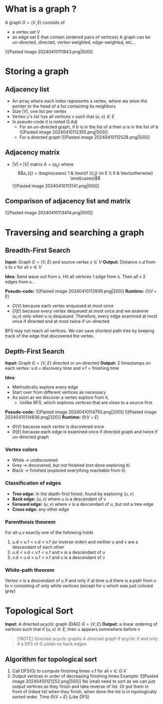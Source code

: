 # What is a graph ?
A graph $G = (V, E)$ consists of 
- a vertex set V
- an edge set E that contain (ordered pairs of vertices)
A graph can be un-directed, directed, vertex-weighted, edge-weighted, etc...

![[Pasted image 20240410111843.png|500]]

# Storing a graph
## Adjacency list
- An array where each index represents a vertex, where we store the pointer to the head of a list containing its neighbors
- Size $|V|$, one list per vertex
- Vertex u's list has all vertices v such that $(u,v) \in E$ 
- In pseudo-code it is noted *G.Adj*
	- For an un-directed graph, if $b$ is in the list of $a$ then $a$ is in the list of $b$ ![[Pasted image 20240410112355.png|500]]
	- For a directed graph ![[Pasted image 20240410112528.png|500]]
## Adjacency matrix
- $|V| \times |V|$ matrix $A = (a_{ij})$ where $$a_{ij} = \begin{cases}
1 & \text{if }(i,j) \in E \\
0 & \text{otherwise}
\end{cases}$$![[Pasted image 20240410113141.png|500]]

## Comparison of adjacency list and matrix
![[Pasted image 20240410113414.png|500]]

# Traversing and searching a graph
## Breadth-First Search
**Input:** Graph $G = (V,E)$ and source vertex $s \in V$ 
**Output:** Distance $v.d$ from $s$ to $v$ for all $v \in V$

**Idea:** Send wave out from s. Hit all vertices 1 edge from s. Then all v 2 edges from s...

**Pseudo-code:** 
![[Pasted image 20240410113939.png|200]]
**Runtime:** $O(V+E)$
- $O(V)$ because each vertex enqueued at most once
- $O(E)$ because every vertex dequeued at most once and we examine (u,v) only when u is dequeued. Therefore, every edge examined at most once if directed and at most twice if un-directed.

BFS may not reach all vertices.
We can save shortest path tree by keeping track of the edge that discovered the vertex.

## Depth-First Search
**Input:** Graph $G = (V,E)$ directed or un-directed
**Output:** 2 timestamps on each vertex: v.d = discovery time and v.f = finishing time

**Idea:** 
- Methodically explore every edge
- Start over from different vertices as necessary
- As soon as we discover a vertex explore from it,
	- Unlike BFS, which explores vertices that are close to a source first

**Pseudo-code:**
![[Pasted image 20240410114755.png|200]]
![[Pasted image 20240410114836.png|320]]
**Runtime:** $\Theta(V + E)$
- $\Theta(V)$ because each vertex is discovered once
- $\Theta(E)$ because each edge is examined once if directed graph and twice if un-directed graph
### Vertex colors
- White -> undiscovered
- Grey -> discovered, but not finished (not done exploring it)
- Black -> finished (explored everything reachable from it)
### Classification of edges
- **Tree edge:** In the depth-first forest, found by exploring $(u,v)$
- **Back edge:** $(u,v)$ where u is a descendant of v
- **Forward edge:** $(u,v)$ where v is a descendant of u, but not a tree edge
- **Cross edge:** any other edge

### Parenthesis theorem
For all u,v exactly one of the following holds
1. u.d < u.f < v.d < v.f (or inverse order) and neither u and v are a descendant of each other
2. u.d < v.d < v.f < u.f and v is a descendant of u 
3. v.d < u.d < u.f < v.f and u is a descendant of v 

### White-path theorem
Vertex v is a descendant of u if and only if at time u.d there is a path from u to v consisting of only white vertices (except for u which was just colored gray)


# Topological Sort

**Input:** A directed acyclic graph (DAG) $G = (V,E)$
**Output:**  a linear ordering of vertices such that if $(u,v) \in E$, then u appears somewhere before v

> [!NOTE] Directed acyclic graphs
> A directed graph if acyclic if and only if a DFS of G yields no back edges

## Algorithm for topological sort
1. Call DFS(G) to compute finishing times v.f for all $v \in G.V$ 
2. Output vertices in order of decreasing finishing times
Example: 
![[Pasted image 20240410121252.png|500]]
No (real) need to sort as we can just output vertices as they finish and take reverse of list. Or put them in front of linked list when they finish, when done the list is in topologically sorted order.
Time $\Theta(V + E)$ (Like DFS)